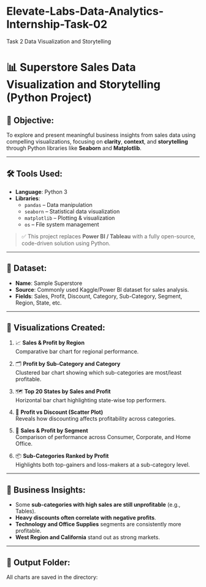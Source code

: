 # Elevate-Labs-Data-Analytics-Internship-Task-02
Task 2 Data Visualization and Storytelling

# 📊 Superstore Sales Data Visualization and Storytelling (Python Project)

## 🧠 Objective:
To explore and present meaningful business insights from sales data using compelling visualizations, focusing on **clarity**, **context**, and **storytelling** through Python libraries like **Seaborn** and **Matplotlib**.

---

## 🛠 Tools Used:

- **Language**: Python 3
- **Libraries**:
  - `pandas` – Data manipulation
  - `seaborn` – Statistical data visualization
  - `matplotlib` – Plotting & visualization
  - `os` – File system management

> ✅ This project replaces **Power BI / Tableau** with a fully open-source, code-driven solution using Python.

---

## 📁 Dataset:
- **Name**: Sample Superstore
- **Source**: Commonly used Kaggle/Power BI dataset for sales analysis.
- **Fields**: Sales, Profit, Discount, Category, Sub-Category, Segment, Region, State, etc.

---

## 📌 Visualizations Created:

1. 📈 **Sales & Profit by Region**  
   Comparative bar chart for regional performance.

2. 🗂️ **Profit by Sub-Category and Category**  
   Clustered bar chart showing which sub-categories are most/least profitable.

3. 🗺️ **Top 20 States by Sales and Profit**  
   Horizontal bar chart highlighting state-wise top performers.

4. 💸 **Profit vs Discount (Scatter Plot)**  
   Reveals how discounting affects profitability across categories.

5. 👥 **Sales & Profit by Segment**  
   Comparison of performance across Consumer, Corporate, and Home Office.

6. 📦 **Sub-Categories Ranked by Profit**  
   Highlights both top-gainers and loss-makers at a sub-category level.

---

## 🎯 Business Insights:

- Some **sub-categories with high sales are still unprofitable** (e.g., Tables).
- **Heavy discounts often correlate with negative profits**.
- **Technology and Office Supplies** segments are consistently more profitable.
- **West Region and California** stand out as strong markets.

---

## 📂 Output Folder:
All charts are saved in the directory:

